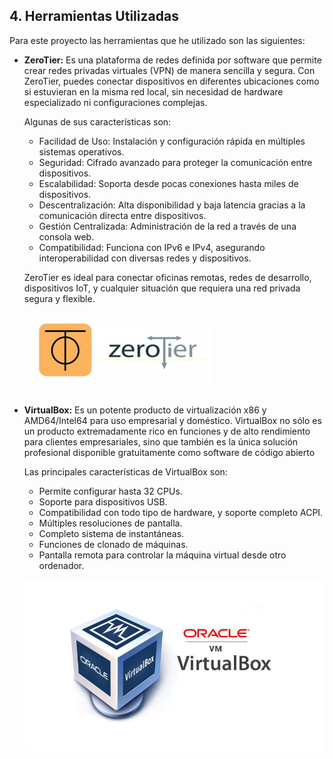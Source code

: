 ## 4. Herramientas Utilizadas

Para este proyecto las herramientas que he utilizado son las siguientes:

- **ZeroTier:** Es una plataforma de redes definida por     software que permite crear redes privadas virtuales (VPN) de manera sencilla y segura. Con ZeroTier, puedes  conectar dispositivos en diferentes ubicaciones como si     estuvieran en la misma red local, sin necesidad de hardware especializado ni configuraciones complejas.

    Algunas de sus características son:
    - Facilidad de Uso: Instalación y configuración rápida en múltiples sistemas operativos.
    - Seguridad: Cifrado avanzado para proteger la comunicación entre dispositivos.
    - Escalabilidad: Soporta desde pocas conexiones hasta miles de dispositivos.
    - Descentralización: Alta disponibilidad y baja latencia gracias a la comunicación directa entre dispositivos.
    - Gestión Centralizada: Administración de la red a través de una consola web.
    - Compatibilidad: Funciona con IPv6 e IPv4, asegurando interoperabilidad con diversas redes y dispositivos.

    ZeroTier es ideal para conectar oficinas remotas, redes de desarrollo, dispositivos IoT, y cualquier situación que requiera una red privada segura y flexible.

    ![image](/img/zerotier.png)

- **VirtualBox:** Es un potente producto de virtualización x86 y AMD64/Intel64 para uso empresarial y doméstico. VirtualBox no sólo es un producto extremadamente rico en funciones y de alto rendimiento para clientes empresariales, sino que también es la única solución profesional disponible gratuitamente como software de código abierto

    Las principales características de VirtualBox son:
    - Permite configurar hasta 32 CPUs.
    - Soporte para dispositivos USB.
    - Compatibilidad con todo tipo de hardware, y soporte completo ACPI.
    - Múltiples resoluciones de pantalla.
    - Completo sistema de instantáneas.
    - Funciones de clonado de máquinas.
    - Pantalla remota para controlar la máquina virtual desde otro ordenador.

    ![image](/img/VirtualBox.jpg)
    